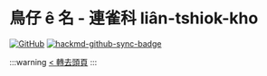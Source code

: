 # 鳥仔 ê 名 - 連雀科 liân-tshiok-kho

[![GitHub](https://img.shields.io/badge/GitHub-black?logo=github)](https://github.com/siansiansu/tsiau-a-e-mia)
[![hackmd-github-sync-badge](https://hackmd.io/lDl59w4hSgSuLpqO57qQMw/badge)](https://hackmd.io/lDl59w4hSgSuLpqO57qQMw)

:::warning
[< 轉去頭頁](https://hackmd.io/@siansiansu/Hy4VzNvha)
:::
